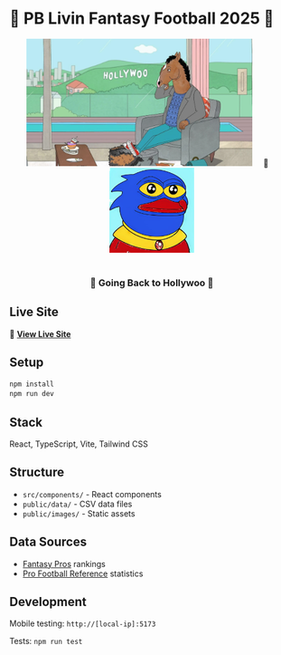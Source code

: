 # 🏈 PB Livin Fantasy Football 2025 🏈

<div align="center">
  <img src="public/images/hollywoo.png" alt="Hollywoo" width="400">
  &nbsp;&nbsp;&nbsp;&nbsp;🤝&nbsp;&nbsp;&nbsp;&nbsp;
  <img src="public/images/pblivin-transparent.png" alt="PB Livin" width="150">
  <br>
  <br>
  <h3>🎯 Going Back to Hollywoo 🎯</h3>
</div>

## Live Site

🚀 **[View Live Site](https://pblivin0x.github.io/fantasy-football-2025/)**

## Setup

```bash
npm install
npm run dev
```

## Stack

React, TypeScript, Vite, Tailwind CSS

## Structure

- `src/components/` - React components
- `public/data/` - CSV data files
- `public/images/` - Static assets

## Data Sources

- [Fantasy Pros](https://www.fantasypros.com/) rankings
- [Pro Football Reference](https://www.pro-football-reference.com/) statistics

## Development

Mobile testing: `http://[local-ip]:5173`

Tests: `npm run test`
